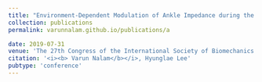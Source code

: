 ```yaml
---
title: "Environment-Dependent Modulation of Ankle Impedance during the Stance Phase of Walking"
collection: publications
permalink: varunnalam.github.io/publications/a

date: 2019-07-31
venue: 'The 27th Congress of the International Society of Biomechanics (ISB 2019) / The 43rd Annual Meeting of the American Society of Biomechanics (ASB 2019)'
citation: '<i><b> Varun Nalam</b></i>, Hyunglae Lee'
pubtype: 'conference'
---
```

